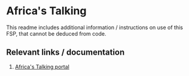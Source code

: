 # Africa's Talking

This readme includes additional information / instructions on use of this FSP, that cannot be deduced from code.

## Relevant links / documentation

1. [Africa's Talking portal](https://account.africastalking.com/)
